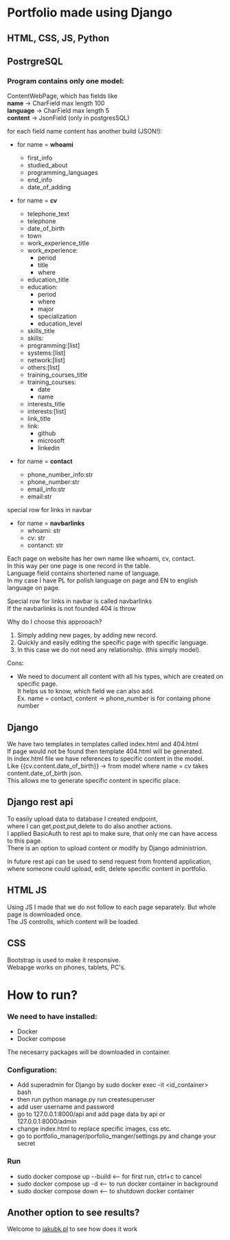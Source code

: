 # Portfolio made using Django
## HTML, CSS, JS, Python
## PostrgreSQL
### **Program contains only one model:**
ContentWebPage, which has fields like  
**name** -> CharField max length 100  
**language** -> CharField max length 5  
**content** -> JsonField (only in postgresSQL)  


for each field name content has another build (JSON!):  
- for name =  **whoami**  
    - first_info  
    - studied_about  
    - programming_languages  
    - end_info  
    - date_of_adding  

- for name = **cv**
    - telephone_text  
    - telephone  
    - date_of_birth  
    - town  
    - work_experience_title  
    - work_experience:  
        - period
        - title
        - where
    - education_title
    - education:
        - period
        - where
        - major
        - specialization
        - education_level
    - skills_title
    - skills:
    - programming:[list]
    - systems:[list]
    - network:[list]
    - others:[list]
    - training_courses_title
    - training_courses:
        - date
        - name
    - interests_title
    - interests:[list]
    - link_title
    - link:
        - github
        - microsoft
        - linkedin

- for name = **contact**
    - phone_number_info:str
    - phone_number:str
    - email_info:str
    - email:str

special row for links in navbar
- for name = **navbarlinks**
    - whoami: str
    - cv: str
    - contanct: str


Each page on website has her own name like whoami, cv, contact.  
In this way per one page is one record in the table.  
Language field contains shortened name of language.  
In my case I have PL for polish language on page
and EN to english language on page.

Special row for links in navbar is called navbarlinks  
If the navbarlinks is not founded 404 is throw


Why do I choose this approoach?
1. Simply adding new pages, by adding new record.
2. Quickly and easily editing the specific page with specific language.
3. In this case we do not need any relationship. (this simply model).

Cons:
- We need to document all content with all his types, which are created on specific page.  
It helps us to know, which field we can also add.  
Ex. name = contact, content -> phone_number is for containg phone number


## Django
We have two templates in templates called index.html and 404.html  
If page would not be found then template 404.html will be generated.  
In index.html file we have references to specific content in the model.  
Like {{cv.content.date_of_birth}} -> from model where name = cv takes content.date_of_birth json.   
This allows me to generate specific content in specific place.

## Django rest api
To easily upload data to database I created endpoint,  
where I can get,post,put,delete to do also another actions.  
I applied BasicAuth to rest api to make sure, that 
only me can have access to this page.  
There is an option to upload content or modify by Django administrion.

In future rest api can be used to send request from frontend application,  
where someone could upload, edit, delete specific content in portfolio.

## HTML JS
Using JS I made that we do not follow to each page separately.
But whole page is downloaded once.  
The JS controlls, which content will be loaded.
## CSS 
Bootstrap is used to make it responsive.  
Webapge works on phones, tablets, PC's.

# How to run?
### We need to have installed:
- Docker
- Docker compose

The necesarry packages will be downloaded in container.

### Configuration:
- Add superadmin for Django by sudo docker exec -it <id_container> bash
- then run python manage.py run createsuperuser
- add user username and password
- go to 127.0.0.1:8000/api and add page data by api or 127.0.0.1:8000/admin
- change index.html to replace specific images, css etc.
- go to portfolio_manager/porfolio_manger/settings.py and change your secret


### Run
- sudo docker compose up --build  <-- for first run, ctrl+c to cancel
- sudo docker compose up -d <-- to run docker container in background
- sudo docker compose down <-- to shutdown docker container

## Another option to see results? 
Welcome to [jakubk.pl](http://jakubk.pl) to see how does it work


